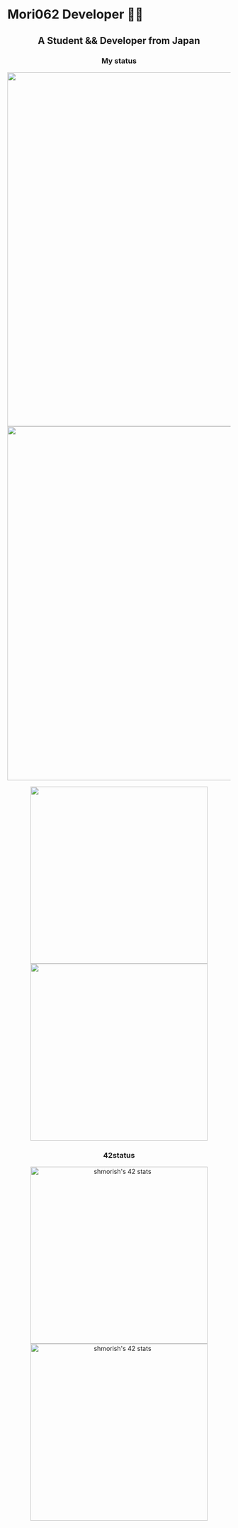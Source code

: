 <h1> Mori062 Developer 👨‍💻</h1>
<h2 align="center">A Student && Developer from Japan</h2>
<h3 align="center">My status</h3>
<p align="center">
<img src="http://github-profile-summary-cards.vercel.app/api/cards/profile-details?username=Mori062&theme=nord_bright" width="800px" />
<img src="https://github.com/Mori062/Mori062/assets/110565242/230ce0c7-8e0b-410d-a640-17a83ea246ec" width="800px" />	
</p>

<div align="center">
  <img src="http://github-profile-summary-cards.vercel.app/api/cards/most-commit-language?username=Mori062&theme=nord_bright" width="400px" />
  <img src="http://github-profile-summary-cards.vercel.app/api/cards/productive-time?username=Mori062&theme=nord_bright&utcOffset=9" width="400px" />
</p>
<h3>42status</h3>

<p align="center">
	<a href="https://github.com/Mori062/42">
		<img src="https://badge42.vercel.app/api/v2/cliqpey3e001608lb2omur6rb/stats?cursusId=9&coalitionId=61" alt="shmorish's 42 stats" width="400px" />	
	</a>
	<a href="https://github.com/Mori062/42">
		<img src="https://badge42.vercel.app/api/v2/cliqpey3e001608lb2omur6rb/stats?cursusId=21&coalitionId=310" alt="shmorish's 42 stats" width="400px" />
	</a>	
<!-- </p>

<p align="center">
	<a href="https://github.com/Mori062/42">
		Please click here to see the details!
	</a>
</p>
 -->
